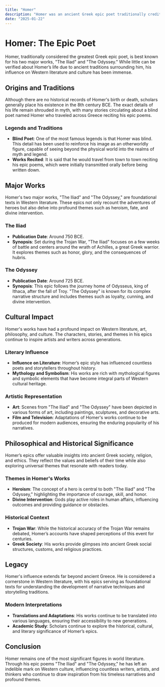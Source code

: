 ```yaml
---
title: "Homer"
description: "Homer was an ancient Greek epic poet traditionally credited with composing the foundational works 'The Iliad' and 'The Odyssey,' which have had a profound influence on Western literature and culture."
date: "2025-01-22"
--- 
```


# Homer: The Epic Poet

Homer, traditionally considered the greatest Greek epic poet, is best known for his two major works, "The Iliad" and "The Odyssey." While little can be verified about Homer’s life due to ancient traditions surrounding him, his influence on Western literature and culture has been immense.

## Origins and Traditions

Although there are no historical records of Homer's birth or death, scholars generally place his existence in the 8th century BCE. The exact details of his life remain shrouded in myth, with many stories circulating about a blind poet named Homer who traveled across Greece reciting his epic poems.

### Legends and Traditions
- **Blind Poet**: One of the most famous legends is that Homer was blind. This detail has been used to reinforce his image as an otherworldly figure, capable of seeing beyond the physical world into the realms of myth and legend.
- **Works Recited**: It is said that he would travel from town to town reciting his epic poems, which were initially transmitted orally before being written down.

## Major Works

Homer's two major works, "The Iliad" and "The Odyssey," are foundational texts in Western literature. These epics not only recount the adventures of heroes but also delve into profound themes such as heroism, fate, and divine intervention.

### The Iliad
- **Publication Date**: Around 750 BCE.
- **Synopsis**: Set during the Trojan War, "The Iliad" focuses on a few weeks of battle and centers around the wrath of Achilles, a great Greek warrior. It explores themes such as honor, glory, and the consequences of hubris.

### The Odyssey
- **Publication Date**: Around 725 BCE.
- **Synopsis**: This epic follows the journey home of Odysseus, king of Ithaca, after the fall of Troy. "The Odyssey" is known for its complex narrative structure and includes themes such as loyalty, cunning, and divine intervention.

## Cultural Impact

Homer's works have had a profound impact on Western literature, art, philosophy, and culture. The characters, stories, and themes in his epics continue to inspire artists and writers across generations.

### Literary Influence
- **Influence on Literature**: Homer’s epic style has influenced countless poets and storytellers throughout history.
- **Mythology and Symbolism**: His works are rich with mythological figures and symbolic elements that have become integral parts of Western cultural heritage.

### Artistic Representation
- **Art**: Scenes from "The Iliad" and "The Odyssey" have been depicted in various forms of art, including paintings, sculptures, and decorative arts.
- **Film and Television**: Adaptations of Homer's works continue to be produced for modern audiences, ensuring the enduring popularity of his narratives.

## Philosophical and Historical Significance

Homer’s epics offer valuable insights into ancient Greek society, religion, and ethics. They reflect the values and beliefs of their time while also exploring universal themes that resonate with readers today.

### Themes in Homer's Works
- **Heroism**: The concept of a hero is central to both "The Iliad" and "The Odyssey," highlighting the importance of courage, skill, and honor.
- **Divine Intervention**: Gods play active roles in human affairs, influencing outcomes and providing guidance or obstacles.

### Historical Context
- **Trojan War**: While the historical accuracy of the Trojan War remains debated, Homer’s accounts have shaped perceptions of this event for centuries.
- **Greek Society**: His works provide glimpses into ancient Greek social structures, customs, and religious practices.

## Legacy

Homer's influence extends far beyond ancient Greece. He is considered a cornerstone in Western literature, with his epics serving as foundational texts for understanding the development of narrative techniques and storytelling traditions.

### Modern Interpretations
- **Translations and Adaptations**: His works continue to be translated into various languages, ensuring their accessibility to new generations.
- **Academic Study**: Scholars continue to explore the historical, cultural, and literary significance of Homer’s epics.

## Conclusion

Homer remains one of the most significant figures in world literature. Through his epic poems "The Iliad" and "The Odyssey," he has left an indelible mark on Western culture, influencing countless writers, artists, and thinkers who continue to draw inspiration from his timeless narratives and profound themes.
